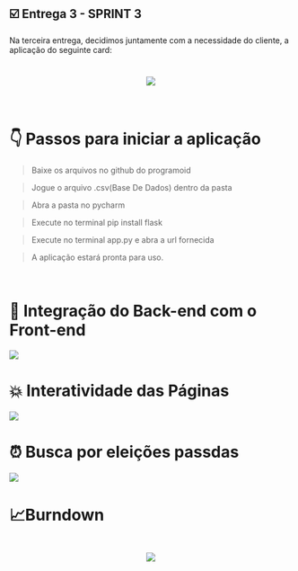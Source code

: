 ## :ballot_box_with_check: Entrega 3 - SPRINT 3

Na terceira entrega, decidimos juntamente com a necessidade do cliente, a aplicação do seguinte card:

<h1 align="center"> <img src = "https://github.com/PROGRAMOID/Analise-Eleitorado/blob/main/assets/SPRINT%203.png" /></h1>


<br>


<h1>&#128071; Passos para iniciar a aplicação</h1>

>Baixe os arquivos no github do programoid 

>Jogue o arquivo .csv(Base De Dados) dentro da pasta

>Abra a pasta no pycharm 

>Execute no terminal pip install flask

>Execute no terminal app.py e abra a url fornecida

>A aplicação estará pronta para uso.
 
<br>
<h1>&#127915; Integração do Back-end com o Front-end</h1>
<img src ="https://github.com/PROGRAMOID/Analise-Eleitorado/blob/main/assets/GIF%20SPRINT3.gif"/>

<br>
<h1>&#128165; Interatividade das Páginas</h1>
<img src ="https://github.com/PROGRAMOID/Analise-Eleitorado/blob/main/assets/GIF%20SPRINT3.gif"/>

<br>
<h1>&#9200; Busca por eleições passdas</h1>
<img src ="https://github.com/PROGRAMOID/Analise-Eleitorado/blob/main/assets/GIF%20SPRINT3.gif"/>


<h1>&#128200;Burndown</h1>

<h1 align="center"> <img src = "https://github.com/PROGRAMOID/Analise-Eleitorado/blob/main/assets/burndown4.PNG"/></h1>

<br>





